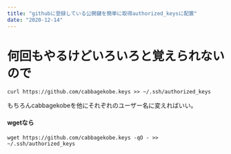 ```yaml
---
title: "githubに登録している公開鍵を簡単に取得authorized_keysに配置"
date: "2020-12-14"
---
```



何回もやるけどいろいろと覚えられないので
==========================

`curl https://github.com/cabbagekobe.keys >> ~/.ssh/authorized_keys`

もちろんcabbagekobeを他にそれぞれのユーザー名に変えればいい。

#### wgetなら

`wget https://github.com/cabbagekobe.keys -qO - >> ~/.ssh/authorized_keys`
